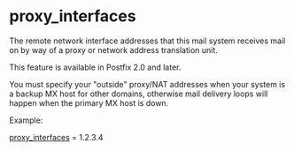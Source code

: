 # proxy_interfaces 


The remote network interface addresses that this mail system receives mail
on by way of a proxy or network address translation unit.



This feature is available in Postfix 2.0 and later.


 You must specify your "outside" proxy/NAT addresses when your
system is a backup MX host for other domains, otherwise mail delivery
loops will happen when the primary MX host is down.  


Example:



<a href="postconf.5.html#proxy_interfaces">proxy_interfaces</a> = 1.2.3.4



